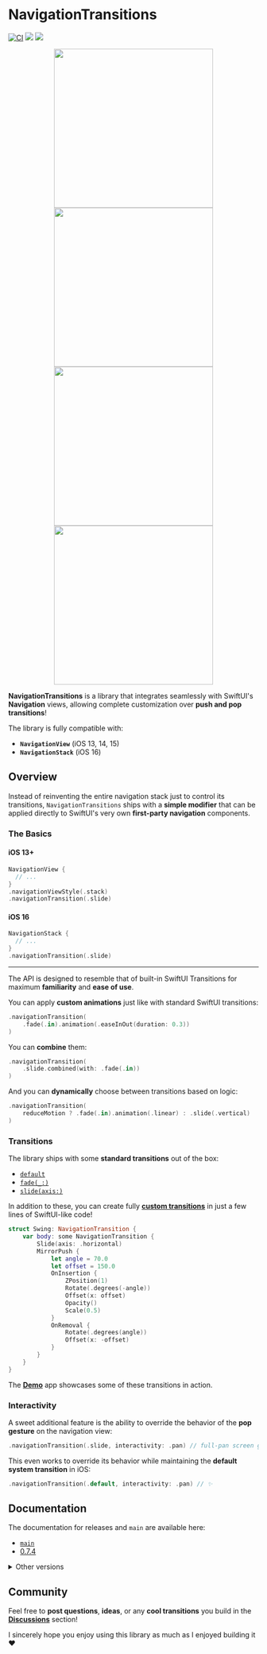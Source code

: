 # NavigationTransitions

[![CI](https://github.com/davdroman/swiftui-navigation-transitions/actions/workflows/ci.yml/badge.svg)](https://github.com/davdroman/swiftui-navigation-transitions/actions/workflows/ci.yml)
[![](https://img.shields.io/endpoint?url=https%3A%2F%2Fswiftpackageindex.com%2Fapi%2Fpackages%2Fdavdroman%2Fswiftui-navigation-transitions%2Fbadge%3Ftype%3Dswift-versions)](https://swiftpackageindex.com/davdroman/swiftui-navigation-transitions)
[![](https://img.shields.io/endpoint?url=https%3A%2F%2Fswiftpackageindex.com%2Fapi%2Fpackages%2Fdavdroman%2Fswiftui-navigation-transitions%2Fbadge%3Ftype%3Dplatforms)](https://swiftpackageindex.com/davdroman/swiftui-navigation-transitions)

<p align="center">
<img width="320" src="https://user-images.githubusercontent.com/2538074/201549712-4234ca45-bdeb-42c4-9ee9-8d44b346ecdd.gif">
<img width="320" src="https://user-images.githubusercontent.com/2538074/201549897-147e90a0-3773-42ab-94bc-1065fbb7a66b.gif">
<img width="320" src="https://user-images.githubusercontent.com/2538074/201549995-62b86d4a-aa8b-4a6e-9bb4-5ed70cd47d84.gif">
<img width="320" src="https://user-images.githubusercontent.com/2538074/201550282-64ce0f8e-8f99-4fe2-baf8-583e35c0518a.gif">
</p>

**NavigationTransitions** is a library that integrates seamlessly with SwiftUI's **Navigation** views, allowing complete customization over **push and pop transitions**!

The library is fully compatible with:

- **`NavigationView`** (iOS 13, 14, 15)
- **`NavigationStack`** (iOS 16)

## Overview

Instead of reinventing the entire navigation stack just to control its transitions, `NavigationTransitions` ships with a **simple modifier** that can be applied directly to SwiftUI's very own **first-party navigation** components.

### The Basics

#### iOS 13+

```swift
NavigationView {
  // ...
}
.navigationViewStyle(.stack)
.navigationTransition(.slide)
```

#### iOS 16

```swift
NavigationStack {
  // ...
}
.navigationTransition(.slide)
```

---

The API is designed to resemble that of built-in SwiftUI Transitions for maximum **familiarity** and **ease of use**.

You can apply **custom animations** just like with standard SwiftUI transitions:

```swift
.navigationTransition(
    .fade(.in).animation(.easeInOut(duration: 0.3))
)
```

You can **combine** them:

```swift
.navigationTransition(
    .slide.combined(with: .fade(.in))
)
```

And you can **dynamically** choose between transitions based on logic:

```swift
.navigationTransition(
    reduceMotion ? .fade(.in).animation(.linear) : .slide(.vertical)
)
```

### Transitions

The library ships with some **standard transitions** out of the box:

- [`default`](Sources/NavigationTransition/Default.swift)
- [`fade(_:)`](Sources/NavigationTransition/Fade.swift)
- [`slide(axis:)`](Sources/NavigationTransition/Slide.swift)

In addition to these, you can create fully [**custom transitions**](https://davdroman.github.io/swiftui-navigation-transitions/main/documentation/navigationtransitions/custom-transitions/) in just a few lines of SwiftUI-like code!

```swift
struct Swing: NavigationTransition {
    var body: some NavigationTransition {
        Slide(axis: .horizontal)
        MirrorPush {
            let angle = 70.0
            let offset = 150.0
            OnInsertion {
                ZPosition(1)
                Rotate(.degrees(-angle))
                Offset(x: offset)
                Opacity()
                Scale(0.5)
            }
            OnRemoval {
                Rotate(.degrees(angle))
                Offset(x: -offset)
            }
        }
    }
}
```

The [**Demo**](Demo) app showcases some of these transitions in action.

### Interactivity

A sweet additional feature is the ability to override the behavior of the **pop gesture** on the navigation view:

```swift
.navigationTransition(.slide, interactivity: .pan) // full-pan screen gestures!
```

This even works to override its behavior while maintaining the **default system transition** in iOS:

```swift
.navigationTransition(.default, interactivity: .pan) // ✨
```

## Documentation

The documentation for releases and `main` are available here:

- [`main`](https://swiftpackageindex.com/davdroman/swiftui-navigation-transitions/main/documentation/navigationtransitions)
- [0.7.4](https://swiftpackageindex.com/davdroman/swiftui-navigation-transitions/0.7.4/documentation/navigationtransitions)

<details>
<summary>
Other versions
</summary>

- [0.7.3](https://swiftpackageindex.com/davdroman/swiftui-navigation-transitions/0.7.3/documentation/navigationtransitions)
- [0.7.2](https://swiftpackageindex.com/davdroman/swiftui-navigation-transitions/0.7.2/documentation/navigationtransitions)
- [0.7.1](https://swiftpackageindex.com/davdroman/swiftui-navigation-transitions/0.7.1/documentation/navigationtransitions)
- [0.7.0](https://swiftpackageindex.com/davdroman/swiftui-navigation-transitions/0.7.0/documentation/navigationtransitions)
- [0.6.0](https://swiftpackageindex.com/davdroman/swiftui-navigation-transitions/0.6.0/documentation/navigationtransitions)
- [0.5.1](https://swiftpackageindex.com/davdroman/swiftui-navigation-transitions/0.5.1/documentation/navigationtransitions)
</details>

## Community

Feel free to **post questions**, **ideas**, or any **cool transitions** you build in the [**Discussions**](https://github.com/davdroman/swiftui-navigation-transitions/discussions) section!

I sincerely hope you enjoy using this library as much as I enjoyed building it ❤️
